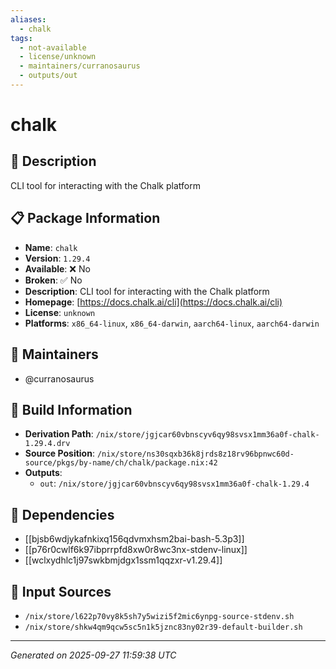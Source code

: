 ```yaml
---
aliases:
  - chalk
tags:
  - not-available
  - license/unknown
  - maintainers/curranosaurus
  - outputs/out
---
```


# chalk

## 📝 Description

CLI tool for interacting with the Chalk platform

## 📋 Package Information

- **Name**: `chalk`
- **Version**: `1.29.4`
- **Available**: ❌ No
- **Broken**: ✅ No
- **Description**: CLI tool for interacting with the Chalk platform
- **Homepage**: [https://docs.chalk.ai/cli](https://docs.chalk.ai/cli)
- **License**: `unknown`
- **Platforms**: `x86_64-linux`, `x86_64-darwin`, `aarch64-linux`, `aarch64-darwin`
## 👥 Maintainers

- @curranosaurus


## 🔧 Build Information

- **Derivation Path**: `/nix/store/jgjcar60vbnscyv6qy98svsx1mm36a0f-chalk-1.29.4.drv`
- **Source Position**: `/nix/store/ns30sqxb36k8jrds8z18rv96bpnwc60d-source/pkgs/by-name/ch/chalk/package.nix:42`
- **Outputs**:
  - `out`:  `/nix/store/jgjcar60vbnscyv6qy98svsx1mm36a0f-chalk-1.29.4`

## 🔗 Dependencies

- [[bjsb6wdjykafnkixq156qdvmxhsm2bai-bash-5.3p3]]
- [[p76r0cwlf6k97ibprrpfd8xw0r8wc3nx-stdenv-linux]]
- [[wclxydhlc1j97swkbmjdgx1ssm1qqzxr-v1.29.4]]

## 📁 Input Sources

- `/nix/store/l622p70vy8k5sh7y5wizi5f2mic6ynpg-source-stdenv.sh`
- `/nix/store/shkw4qm9qcw5sc5n1k5jznc83ny02r39-default-builder.sh`

---
*Generated on 2025-09-27 11:59:38 UTC*
